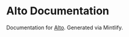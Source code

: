 # Alto Documentation

Documentation for [Alto](https://github.com/runprism/alto). Generated via Mintlify.